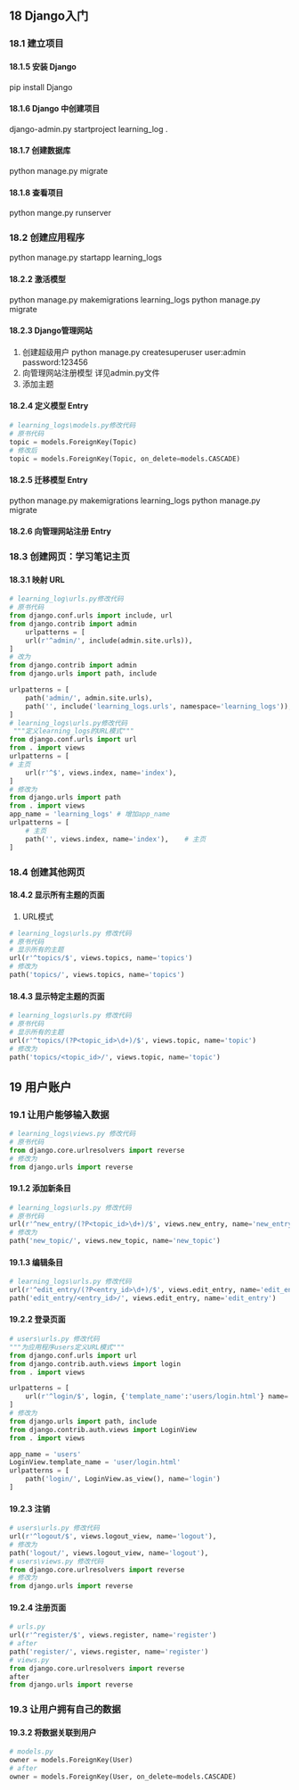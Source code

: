## 18 Django入门
### 18.1 建立项目
#### 18.1.5 安装 Django 
pip install Django
#### 18.1.6 Django 中创建项目
django-admin.py startproject learning_log .
#### 18.1.7 创建数据库
python manage.py migrate
#### 18.1.8 查看项目
python mange.py runserver
### 18.2 创建应用程序
python manage.py startapp learning_logs
#### 18.2.2 激活模型
python manage.py makemigrations learning_logs
python manage.py migrate
#### 18.2.3 Django管理网站
1. 创建超级用户
python manage.py createsuperuser
user:admin
password:123456
2. 向管理网站注册模型
详见admin.py文件
3. 添加主题
#### 18.2.4 定义模型 Entry
``` python
# learning_logs\models.py修改代码
# 原书代码
topic = models.ForeignKey(Topic)
# 修改后
topic = models.ForeignKey(Topic, on_delete=models.CASCADE)
```
#### 18.2.5 迁移模型 Entry
python manage.py makemigrations learning_logs
python manage.py migrate
#### 18.2.6 向管理网站注册 Entry

### 18.3 创建网页：学习笔记主页
#### 18.3.1 映射 URL
``` python
# learning_log\urls.py修改代码
# 原书代码
from django.conf.urls import include, url
from django.contrib import admin
    urlpatterns = [
    url(r'^admin/', include(admin.site.urls)),
] 
# 改为
from django.contrib import admin
from django.urls import path, include

urlpatterns = [
    path('admin/', admin.site.urls),
    path('', include('learning_logs.urls', namespace='learning_logs')),
]
# learning_logs\urls.py修改代码
 """定义learning_logs的URL模式"""
from django.conf.urls import url
from . import views
urlpatterns = [
# 主页
    url(r'^$', views.index, name='index'),
] 
# 修改为
from django.urls import path
from . import views
app_name = 'learning_logs' # 增加app_name
urlpatterns = [
    # 主页
    path('', views.index, name='index'),    # 主页
]
```
### 18.4 创建其他网页
#### 18.4.2 显示所有主题的页面
1. URL模式
``` python
# learning_logs\urls.py 修改代码
# 原书代码
# 显示所有的主题
url(r'^topics/$', views.topics, name='topics')
# 修改为
path('topics/', views.topics, name='topics')
```
#### 18.4.3 显示特定主题的页面
``` python
# learning_logs\urls.py 修改代码
# 原书代码
# 显示所有的主题
url(r'^topics/(?P<topic_id>\d+)/$', views.topic, name='topic')
# 修改为
path('topics/<topic_id>/', views.topic, name='topic')

```
## 19 用户账户
### 19.1 让用户能够输入数据
``` python
# learning_logs\views.py 修改代码
# 原书代码
from django.core.urlresolvers import reverse 
# 修改为
from django.urls import reverse
```

#### 19.1.2 添加新条目
``` python
# learning_logs\urls.py 修改代码
# 原书代码
url(r'^new_entry/(?P<topic_id>\d+)/$', views.new_entry, name='new_entry')
# 修改为
path('new_topic/', views.new_topic, name='new_topic')
```
#### 19.1.3 编辑条目
``` python
# learning_logs\urls.py 修改代码
url(r'^edit_entry/(?P<entry_id>\d+)/$', views.edit_entry, name='edit_entry')
path('edit_entry/<entry_id>/', views.edit_entry, name='edit_entry')
```
#### 19.2.2 登录页面
``` python
# users\urls.py 修改代码
"""为应用程序users定义URL模式"""
from django.conf.urls import url
from django.contrib.auth.views import login
from . import views

urlpatterns = [
    url(r'^login/$', login, {'template_name':'users/login.html'} name='login'),
] 
# 修改为
from django.urls import path, include
from django.contrib.auth.views import LoginView
from . import views

app_name = 'users'
LoginView.template_name = 'user/login.html'
urlpatterns = [
    path('login/', LoginView.as_view(), name='login')
]
```
#### 19.2.3 注销
``` python
# users\urls.py 修改代码
url(r'^logout/$', views.logout_view, name='logout'), 
# 修改为
path('logout/', views.logout_view, name='logout'),
# users\views.py 修改代码
from django.core.urlresolvers import reverse
# 修改为
from django.urls import reverse
```

#### 19.2.4 注册页面
``` python 
# urls.py 
url(r'^register/$', views.register, name='register')
# after
path('register/', views.register, name='register')
# views.py
from django.core.urlresolvers import reverse
after
from django.urls import reverse

```
### 19.3 让用户拥有自己的数据
#### 19.3.2 将数据关联到用户
``` python
# models.py 
owner = models.ForeignKey(User)
# after
owner = models.ForeignKey(User, on_delete=models.CASCADE)

```